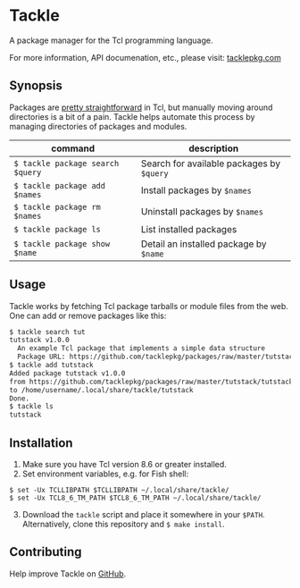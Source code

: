 # Tackle

A package manager for the Tcl programming language.

For more information, API documenation, etc., please visit:
[tacklepkg.com](https://www.tacklepkg.com)

## Synopsis

Packages are
[pretty straightforward](https://www.tcl.tk/man/tcl8.5/tutorial/Tcl31.html)
in Tcl, but manually moving around directories is a bit of a pain.
Tackle helps automate this process by managing directories of packages and
modules.

| command                           | description                              |
|-----------------------------------|------------------------------------------|
| `$ tackle package search $query`  | Search for available packages by `$query`|
| `$ tackle package add $names`     | Install packages by `$names`             |
| `$ tackle package rm  $names`     | Uninstall packages by `$names`           |
| `$ tackle package ls`             | List installed packages                  |
| `$ tackle package show $name`     | Detail an installed package by `$name`   |


## Usage

Tackle works by fetching Tcl package tarballs or module files from the web.
One can add or remove packages like this:

```bash
$ tackle search tut
tutstack v1.0.0
  An example Tcl package that implements a simple data structure
  Package URL: https://github.com/tacklepkg/packages/raw/master/tutstack/tutstack.tar.gz
$ tackle add tutstack
Added package tutstack v1.0.0
from https://github.com/tacklepkg/packages/raw/master/tutstack/tutstack.tar.gz
to /home/username/.local/share/tackle/tutstack
Done.
$ tackle ls
tutstack
```

## Installation

1. Make sure you have Tcl version 8.6 or greater installed.
2. Set environment variables, e.g. for Fish shell:
```fish
$ set -Ux TCLLIBPATH $TCLLIBPATH ~/.local/share/tackle/
$ set -Ux TCL8_6_TM_PATH $TCL8_6_TM_PATH ~/.local/share/tackle/
```
3. Download the `tackle` script and place it somewhere in your `$PATH`.
   Alternatively, clone this repository and `$ make install`.

## Contributing

Help improve Tackle on [GitHub](https://github.com/tacklepkg/tackle).
